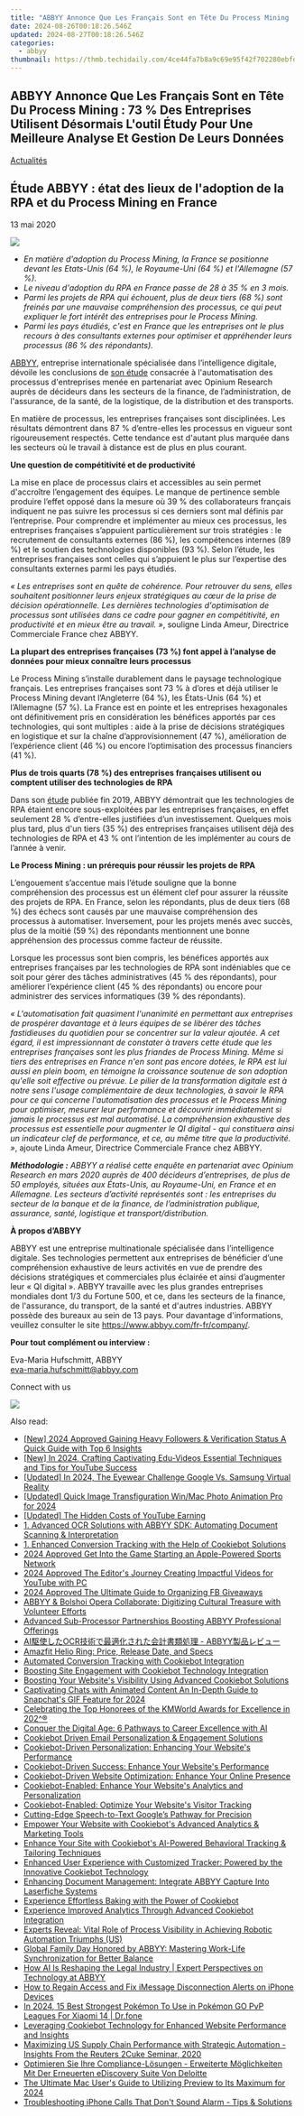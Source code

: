 ```yaml
---
title: "ABBYY Annonce Que Les Français Sont en Tête Du Process Mining : 73 %% Des Entreprises Utilisent Désormais L'outil Étudy Pour Une Meilleure Analyse Et Gestion De Leurs Données"
date: 2024-08-26T00:18:26.546Z
updated: 2024-08-27T00:18:26.546Z
categories:
  - abbyy
thumbnail: https://thmb.techidaily.com/4ce44fa7b8a9c69e95f42f702280ebfd0bb16df8b52b80b737f6be60e6367144.PNG
---
```


## ABBYY Annonce Que Les Français Sont en Tête Du Process Mining : 73 % Des Entreprises Utilisent Désormais L'outil Étudy Pour Une Meilleure Analyse Et Gestion De Leurs Données

[Actualités](https://tools.techidaily.com/abbyy/products/)

## Étude ABBYY : état des lieux de l'adoption de la RPA et du Process Mining en France

13 mai 2020

![](https://content.abbyy.com/-/media/project/abbyy/abbyy/branchtemplates/shutterstock_1272462163_1296-x-729.jpg?h=729&iar=0&w=1296)

* _En matière d'adoption du Process Mining, la France se positionne devant les Etats-Unis (64 %), le Royaume-Uni (64 %) et l'Allemagne (57 %)._
* _Le niveau d'adoption du RPA en France passe de 28 à 35 % en 3 mois._
* _Parmi les projets de RPA qui échouent, plus de deux tiers (68 %) sont freinés par une mauvaise compréhension des processus, ce qui peut expliquer le fort intérêt des entreprises pour le Process Mining._
* _Parmi les pays étudiés, c'est en France que les entreprises ont le plus recours à des consultants externes pour optimiser et appréhender leurs processus (86 % des répondants)._

[ABBYY](https://tools.techidaily.com/abbyy/products/), entreprise internationale spécialisée dans l’intelligence digitale, dévoile les conclusions de [son étude](https://tools.techidaily.com/abbyy/products/) consacrée à l'automatisation des processus d'entreprises menée en partenariat avec Opinium Research auprès de décideurs dans les secteurs de la finance, de l’administration, de l'assurance, de la santé, de la logistique, de la distribution et des transports.

En matière de processus, les entreprises françaises sont disciplinées. Les résultats démontrent dans 87 % d’entre-elles les processus en vigueur sont rigoureusement respectés. Cette tendance est d'autant plus marquée dans les secteurs où le travail à distance est de plus en plus courant.

**Une question de compétitivité et de productivité**

La mise en place de processus clairs et accessibles au sein permet d'accroître l’engagement des équipes. Le manque de pertinence semble produire l’effet opposé dans la mesure où 39 % des collaborateurs français indiquent ne pas suivre les processus si ces derniers sont mal définis par l’entreprise. Pour comprendre et implémenter au mieux ces processus, les entreprises françaises s’appuient particulièrement sur trois stratégies : le recrutement de consultants externes (86 %), les compétences internes (89 %) et le soutien des technologies disponibles (93 %). Selon l’étude, les entreprises françaises sont celles qui s’appuient le plus sur l’expertise des consultants externes parmi les pays étudiés.

_« Les entreprises sont en quête de cohérence. Pour retrouver du sens, elles souhaitent positionner leurs enjeux stratégiques au cœur de la prise de décision opérationnelle. Les dernières technologies d'optimisation de processus sont utilisées dans ce cadre pour gagner en compétitivité, en productivité et en mieux être au travail. »_, souligne Linda Ameur, Directrice Commerciale France chez ABBYY.

**La plupart des entreprises françaises (73 %) font appel à l’analyse de données pour mieux connaître leurs processus**

Le Process Mining s’installe durablement dans le paysage technologique français. Les entreprises françaises sont 73 % à d’ores et déjà utiliser le Process Mining devant l’Angleterre (64 %), les États-Unis (64 %) et l’Allemagne (57 %). La France est en pointe et les entreprises hexagonales ont définitivement pris en considération les bénéfices apportés par ces technologies, qui sont multiples : aide à la prise de décisions stratégiques en logistique et sur la chaîne d’approvisionnement (47 %), amélioration de l’expérience client (46 %) ou encore l’optimisation des processus financiers (41 %).

**Plus de trois quarts (78 %) des entreprises françaises utilisent ou comptent utiliser des technologies de RPA**

Dans son [étude](https://tools.techidaily.com/abbyy/products/) publiée fin 2019, ABBYY démontrait que les technologies de RPA étaient encore sous-exploitées par les entreprises françaises, en effet seulement 28 % d’entre-elles justifiées d’un investissement. Quelques mois plus tard, plus d'un tiers (35 %) des entreprises françaises utilisent déjà des technologies de RPA et 43 % ont l’intention de les implémenter au cours de l’année à venir.

**Le Process Mining : un prérequis pour réussir les projets de RPA**

L’engouement s’accentue mais l’étude souligne que la bonne compréhension des processus est un élément clef pour assurer la réussite des projets de RPA. En France, selon les répondants, plus de deux tiers (68 %) des échecs sont causés par une mauvaise compréhension des processus à automatiser. Inversement, pour les projets menés avec succès, plus de la moitié (59 %) des répondants mentionnent une bonne appréhension des processus comme facteur de réussite.

Lorsque les processus sont bien compris, les bénéfices apportés aux entreprises françaises par les technologies de RPA sont indéniables que ce soit pour gérer des tâches administratives (45 % des répondants), pour améliorer l’expérience client (45 % des répondants) ou encore pour administrer des services informatiques (39 % des répondants).

_« L'automatisation fait quasiment l'unanimité en permettant aux entreprises de prospérer davantage et à leurs équipes de se libérer des tâches fastidieuses du quotidien pour se concentrer sur la valeur ajoutée. A cet égard, il est impressionnant de constater à travers cette étude que les entreprises françaises sont les plus friandes de Process Mining. Même si tiers des entreprises en France n'en sont pas encore dotées, le RPA est lui aussi en plein boom, en témoigne la croissance soutenue de son adoption qu'elle soit effective ou prévue. Le pilier de la transformation digitale est à notre sens l'usage complémentaire de deux technologies, à savoir le RPA pour ce qui concerne l'automatisation des processus et le Process Mining pour optimiser, mesurer leur performance et découvrir immédiatement si jamais le processus est mal automatisé. La compréhension exhaustive des processus est essentielle pour augmenter le QI digital - qui constituera ainsi un indicateur clef de performance, et ce, au même titre que la productivité. »_, ajoute Linda Ameur, Directrice Commerciale France chez ABBYY.

_**Méthodologie :** ABBYY a réalisé cette enquête en partenariat avec Opinium Research en mars 2020 auprès de 400 décideurs d’entreprises, de plus de 50 employés, situées aux États-Unis, au Royaume-Uni, en France et en Allemagne. Les secteurs d’activité représentés sont : les entreprises du secteur de la banque et de la finance, de l’administration publique, assurance, santé, logistique et transport/distribution._

**À propos d’ABBYY**

ABBYY est une entreprise multinationale spécialisée dans l’intelligence digitale. Ses technologies permettent aux entreprises de bénéficier d’une compréhension exhaustive de leurs activités en vue de prendre des décisions stratégiques et commerciales plus éclairée et ainsi d’augmenter leur « QI digital ». ABBYY travaille avec les plus grandes entreprises mondiales dont 1/3 du Fortune 500, et ce, dans les secteurs de la finance, de l'assurance, du transport, de la santé et d'autres industries. ABBYY possède des bureaux au sein de 13 pays. Pour davantage d'informations, veuillez consulter le site <https://www.abbyy.com/fr-fr/company/>.

**Pour tout complément ou interview :**

Eva-Maria Hufschmitt, ABBYY  
[eva-maria.hufschmitt@abbyy.com](https://tools.techidaily.com/abbyy/products/)

Connect with us

<ins class="adsbygoogle"
     style="display:block"
     data-ad-format="autorelaxed"
     data-ad-client="ca-pub-7571918770474297"
     data-ad-slot="1223367746"></ins>



<ins class="adsbygoogle"
     style="display:block"
     data-ad-client="ca-pub-7571918770474297"
     data-ad-slot="8358498916"
     data-ad-format="auto"
     data-full-width-responsive="true"></ins>

<!-- affiliate ads begin -->
<a href="https://shop.systoolsgroup.com/affiliate.php?ACCOUNT=SYSTOOBY&AFFILIATE=108875&PATH=https%3A%2F%2Fwww.systoolsgroup.com%3FAFFILIATE%3D108875%26RESOURCE%3DSysTools%2BOST%2BRecovery"><img src="https://www.systoolsgroup.com/box/ost-recovery.png" border="0"></a>
<!-- affiliate ads end -->
<span class="atpl-alsoreadstyle">Also read:</span>
<div><ul>
<li><a href="https://instagram-clips.techidaily.com/new-2024-approved-gaining-heavy-followers-and-verification-status-a-quick-guide-with-top-6-insights/"><u>[New] 2024 Approved  Gaining Heavy Followers & Verification Status  A Quick Guide with Top 6 Insights</u></a></li>
<li><a href="https://facebook-video-footage.techidaily.com/new-in-2024-crafting-captivating-edu-videos-essential-techniques-and-tips-for-youtube-success/"><u>[New] In 2024, Crafting Captivating Edu-Videos  Essential Techniques and Tips for YouTube Success</u></a></li>
<li><a href="https://fox-blue.techidaily.com/updated-in-2024-the-eyewear-challenge-google-vs-samsung-virtual-reality/"><u>[Updated] In 2024, The Eyewear Challenge  Google Vs. Samsung Virtual Reality</u></a></li>
<li><a href="https://article-helps.techidaily.com/updated-quick-image-transfiguration-winmac-photo-animation-pro-for-2024/"><u>[Updated] Quick Image Transfiguration  Win/Mac Photo Animation Pro for 2024</u></a></li>
<li><a href="https://facebook-video-footage.techidaily.com/updated-the-hidden-costs-of-youtube-earning/"><u>[Updated] The Hidden Costs of YouTube Earning</u></a></li>
<li><a href="https://discover-alternatives.techidaily.com/1-advanced-ocr-solutions-with-abbyy-sdk-automating-document-scanning-and-interpretation/"><u>1. Advanced OCR Solutions with ABBYY SDK: Automating Document Scanning & Interpretation</u></a></li>
<li><a href="https://discover-alternatives.techidaily.com/1-enhanced-conversion-tracking-with-the-help-of-cookiebot-solutions/"><u>1. Enhanced Conversion Tracking with the Help of Cookiebot Solutions</u></a></li>
<li><a href="https://youtube-lab.techidaily.com/approved-get-into-the-game-starting-an-apple-powered-sports-network/"><u>2024 Approved  Get Into the Game  Starting an Apple-Powered Sports Network</u></a></li>
<li><a href="https://youtube-docs.techidaily.com/approved-the-editors-journey-creating-impactful-videos-for-youtube-with-pc/"><u>2024 Approved  The Editor's Journey  Creating Impactful Videos for YouTube with PC</u></a></li>
<li><a href="https://article-files.techidaily.com/2024-approved-the-ultimate-guide-to-organizing-fb-giveaways/"><u>2024 Approved  The Ultimate Guide to Organizing FB Giveaways</u></a></li>
<li><a href="https://discover-alternatives.techidaily.com/abbyy-and-bolshoi-opera-collaborate-digitizing-cultural-treasure-with-volunteer-efforts/"><u>ABBYY & Bolshoi Opera Collaborate: Digitizing Cultural Treasure with Volunteer Efforts</u></a></li>
<li><a href="https://discover-alternatives.techidaily.com/advanced-sub-processor-partnerships-boosting-abbyy-professional-offerings/"><u>Advanced Sub-Processor Partnerships Boosting ABBYY Professional Offerings</u></a></li>
<li><a href="https://discover-alternatives.techidaily.com/1724313320603-aiocr-abbyy/"><u>AI駆使したOCR技術で最適化された会計書類処理 - ABBYY製品レビュー</u></a></li>
<li><a href="https://buynow-marvelous.techidaily.com/amazfit-helio-ring-price-release-date-and-specs/"><u>Amazfit Helio Ring: Price, Release Date, and Specs</u></a></li>
<li><a href="https://discover-alternatives.techidaily.com/automated-conversion-tracking-with-cookiebot-integration/"><u>Automated Conversion Tracking with Cookiebot Integration</u></a></li>
<li><a href="https://discover-alternatives.techidaily.com/boosting-site-engagement-with-cookiebot-technology-integration/"><u>Boosting Site Engagement with Cookiebot Technology Integration</u></a></li>
<li><a href="https://discover-alternatives.techidaily.com/boosting-your-websites-visibility-using-advanced-cookiebot-solutions/"><u>Boosting Your Website's Visibility Using Advanced Cookiebot Solutions</u></a></li>
<li><a href="https://snapchat-videos.techidaily.com/captivating-chats-with-animated-content-an-in-depth-guide-to-snapchats-gif-feature-for-2024/"><u>Captivating Chats with Animated Content  An In-Depth Guide to Snapchat's GIF Feature for 2024</u></a></li>
<li><a href="https://discover-alternatives.techidaily.com/celebrating-the-top-honorees-of-the-kmworld-awards-for-excellence-in-202/"><u>Celebrating the Top Honorees of the KMWorld Awards for Excellence in 202^®</u></a></li>
<li><a href="https://tech-revival.techidaily.com/conquer-the-digital-age-6-pathways-to-career-excellence-with-ai/"><u>Conquer the Digital Age: 6 Pathways to Career Excellence with AI</u></a></li>
<li><a href="https://discover-alternatives.techidaily.com/cookiebot-driven-email-personalization-and-engagement-solutions/"><u>Cookiebot Driven Email Personalization & Engagement Solutions</u></a></li>
<li><a href="https://discover-alternatives.techidaily.com/cookiebot-driven-personalization-enhancing-your-websites-performance/"><u>Cookiebot-Driven Personalization: Enhancing Your Website's Performance</u></a></li>
<li><a href="https://discover-alternatives.techidaily.com/cookiebot-driven-success-enhance-your-websites-performance/"><u>Cookiebot-Driven Success: Enhance Your Website's Performance</u></a></li>
<li><a href="https://discover-alternatives.techidaily.com/cookiebot-driven-website-optimization-enhance-your-online-presence/"><u>Cookiebot-Driven Website Optimization: Enhance Your Online Presence</u></a></li>
<li><a href="https://discover-alternatives.techidaily.com/cookiebot-enabled-enhance-your-websites-analytics-and-personalization/"><u>Cookiebot-Enabled: Enhance Your Website's Analytics and Personalization</u></a></li>
<li><a href="https://discover-alternatives.techidaily.com/cookiebot-enabled-optimize-your-websites-visitor-tracking/"><u>Cookiebot-Enabled: Optimize Your Website's Visitor Tracking</u></a></li>
<li><a href="https://screen-mirroring-recording.techidaily.com/cutting-edge-speech-to-text-googles-pathway-for-precision/"><u>Cutting-Edge Speech-to-Text  Google’s Pathway for Precision</u></a></li>
<li><a href="https://discover-alternatives.techidaily.com/empower-your-website-with-cookiebots-advanced-analytics-and-marketing-tools/"><u>Empower Your Website with Cookiebot's Advanced Analytics & Marketing Tools</u></a></li>
<li><a href="https://discover-alternatives.techidaily.com/enhance-your-site-with-cookiebots-ai-powered-behavioral-tracking-and-tailoring-techniques/"><u>Enhance Your Site with Cookiebot's AI-Powered Behavioral Tracking & Tailoring Techniques</u></a></li>
<li><a href="https://discover-alternatives.techidaily.com/enhanced-user-experience-with-customized-tracker-powered-by-the-innovative-cookiebot-technology/"><u>Enhanced User Experience with Customized Tracker: Powered by the Innovative Cookiebot Technology</u></a></li>
<li><a href="https://discover-alternatives.techidaily.com/enhancing-document-management-integrate-abbyy-capture-into-laserfiche-systems/"><u>Enhancing Document Management: Integrate ABBYY Capture Into Laserfiche Systems</u></a></li>
<li><a href="https://discover-alternatives.techidaily.com/experience-effortless-baking-with-the-power-of-cookiebot/"><u>Experience Effortless Baking with the Power of Cookiebot</u></a></li>
<li><a href="https://discover-alternatives.techidaily.com/experience-improved-analytics-through-advanced-cookiebot-integration/"><u>Experience Improved Analytics Through Advanced Cookiebot Integration</u></a></li>
<li><a href="https://discover-alternatives.techidaily.com/experts-reveal-vital-role-of-process-visibility-in-achieving-robotic-automation-triumphs-us/"><u>Experts Reveal: Vital Role of Process Visibility in Achieving Robotic Automation Triumphs (US)</u></a></li>
<li><a href="https://discover-alternatives.techidaily.com/global-family-day-honored-by-abbyy-mastering-work-life-synchronization-for-better-balance/"><u>Global Family Day Honored by ABBYY: Mastering Work-Life Synchronization for Better Balance</u></a></li>
<li><a href="https://discover-alternatives.techidaily.com/how-ai-is-reshaping-the-legal-industry-expert-perspectives-on-technology-at-abbyy/"><u>How AI Is Reshaping the Legal Industry | Expert Perspectives on Technology at ABBYY</u></a></li>
<li><a href="https://fox-that.techidaily.com/how-to-regain-access-and-fix-imessage-disconnection-alerts-on-iphone-devices/"><u>How to Regain Access and Fix iMessage Disconnection Alerts on iPhone Devices</u></a></li>
<li><a href="https://android-pokemon-go.techidaily.com/in-2024-15-best-strongest-pokemon-to-use-in-pokemon-go-pvp-leagues-for-xiaomi-14-drfone-by-drfone-virtual-android/"><u>In 2024, 15 Best Strongest Pokémon To Use in Pokémon GO PvP Leagues For Xiaomi 14 | Dr.fone</u></a></li>
<li><a href="https://discover-alternatives.techidaily.com/leveraging-cookiebot-technology-for-enhanced-website-performance-and-insights/"><u>Leveraging Cookiebot Technology for Enhanced Website Performance and Insights</u></a></li>
<li><a href="https://discover-alternatives.techidaily.com/maximizing-us-supply-chain-performance-with-strategic-automation-insights-from-the-reuters-2cuke-seminar-2020/"><u>Maximizing US Supply Chain Performance with Strategic Automation - Insights From the Reuters 2Cuke Seminar, 2020</u></a></li>
<li><a href="https://discover-alternatives.techidaily.com/optimieren-sie-ihre-compliance-losungen-erweiterte-moglichkeiten-mit-der-erneuerten-ediscovery-suite-von-deloitte/"><u>Optimieren Sie Ihre Compliance-Lösungen - Erweiterte Möglichkeiten Mit Der Erneuerten eDiscovery Suite Von Deloitte</u></a></li>
<li><a href="https://fox-links.techidaily.com/the-ultimate-mac-users-guide-to-utilizing-preview-to-its-maximum-for-2024/"><u>The Ultimate Mac User's Guide to Utilizing Preview to Its Maximum for 2024</u></a></li>
<li><a href="https://tech-recovery.techidaily.com/troubleshooting-iphone-calls-that-dont-sound-alarm-tips-and-solutions/"><u>Troubleshooting iPhone Calls That Don't Sound Alarm - Tips & Solutions</u></a></li>
</ul></div>
